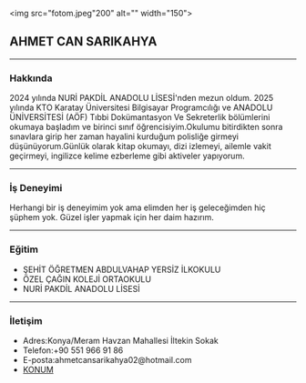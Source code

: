 <img src="fotom.jpeg"200" alt="" width="150">

<h2>AHMET CAN SARIKAHYA</h2>

<hr>

<h3>Hakkında</h3>
<p>2024 yılında NURİ PAKDİL ANADOLU LİSESİ'nden mezun oldum. 2025 yılında KTO Karatay Üniversitesi Bilgisayar Programcılığı ve ANADOLU ÜNİVERSİTESİ (AÖF) Tıbbi Dokümantasyon Ve Sekreterlik bölümlerini okumaya başladım ve birinci sınıf öğrencisiyim.Okulumu bitirdikten sonra sınavlara girip her zaman hayalini kurduğum polisliğe girmeyi düşünüyorum.Günlük olarak kitap okumayı, dizi izlemeyi, ailemle vakit geçirmeyi, ingilizce kelime ezberleme gibi aktiveler yapıyorum. </p>

<hr>
<h3>İş Deneyimi</h3>
<p>Herhangi bir iş deneyimim yok ama elimden her iş geleceğimden hiç şüphem yok. Güzel işler yapmak için her daim hazırım. </p>
<hr>
<h3>Eğitim</h3>
<ul>
    <li>ŞEHİT ÖĞRETMEN ABDULVAHAP YERSİZ İLKOKULU</li>
    <li>ÖZEL ÇAĞIN KOLEJİ ORTAOKULU</li>
    <li>NURİ PAKDİL ANADOLU LİSESİ</li>
 </ul>
 <hr>
 <h3>İletişim</h3>
 <ul>
    <li>Adres:Konya/Meram Havzan Mahallesi İltekin Sokak</li>
    <li>Telefon:+90 551 966 91 86</li>
    <li>E-posta:ahmetcansarikahya02@hotmail.com</li>
    <li><a draggable="true" href="37.862669, 32.473918">KONUM</a></li>
 </uli>
